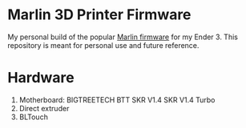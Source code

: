 # Marlin 3D Printer Firmware

My personal build of the popular [Marlin firmware](https://marlinfw.org/) for my Ender 3. This repository is meant for personal use and future reference.

# Hardware

1. Motherboard: BIGTREETECH BTT SKR V1.4 SKR V1.4 Turbo
2. Direct extruder
3. BLTouch
